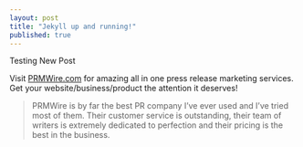 ```yaml
---
layout: post
title: "Jekyll up and running!"
published: true
---
```


Testing New Post

Visit [PRMWire.com](http://PRMWire.com) for amazing all in one press release marketing services. Get your website/business/product the attention it deserves!

> PRMWire is by far the best PR company I’ve ever used and I’ve tried most of them. Their customer service is outstanding, their team of writers is extremely dedicated to perfection and their pricing is the best in the business.

